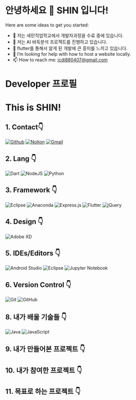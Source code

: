 
 

 안녕하세요 👋 SHIN 입니다! 
==============
<!--
**username/username** is a ✨ _special_ ✨ repository because its `README.md` (this file) appears on your GitHub profile.
-->

Here are some ideas to get you started:

- 🔭 저는 세민직업학교에서 개발자과정을 수료 중에 있습니다.
- 🌱 저는 AI 바둑분석 프로젝트를 진행하고 있습니다. 
- 👯 flutter를 통해서 알게 된 개발에 큰 흥미를 느끼고 있습니다.  
- 🤔 I’m looking for help with how to host a website locally.
- 📫 How to reach me: icdi880407@gmail.com

Developer 프로필
==============

# This is SHIN!

## 1. Contact👇 

[![Github](https://img.shields.io/badge/-Github-000?style=flat&logo=Github&logoColor=white)](https://github.com/youyoung00)
[![Notion](https://img.shields.io/badge/-Notion-blue?style=flat&logo=Linkedin&logoColor=white)](https://factual-akubra-49f.notion.site/SHIN-d3b13de8b23047bd869a7a737155a13d)
[![Gmail](https://img.shields.io/badge/-Gmail-c14438?style=flat&logo=Gmail&logoColor=white)](mailto:icdi880407@gmail.com)



## 2. Lang 👇

![Dart](https://img.shields.io/badge/dart-%230175C2.svg?style=for-the-badge&logo=dart&logoColor=white)
![NodeJS](https://img.shields.io/badge/node.js-6DA55F?style=for-the-badge&logo=node.js&logoColor=white)
![Python](https://img.shields.io/badge/python-3670A0?style=for-the-badge&logo=python&logoColor=ffdd54)


## 3. Framework 👇

![Eclipse](https://img.shields.io/badge/Eclipse-FE7A16.svg?style=for-the-badge&logo=Eclipse&logoColor=white)
![Anaconda](https://img.shields.io/badge/Anaconda-%2344A833.svg?style=for-the-badge&logo=anaconda&logoColor=white)
![Express.js](https://img.shields.io/badge/express.js-%23404d59.svg?style=for-the-badge&logo=express&logoColor=%2361DAFB)
![Flutter](https://img.shields.io/badge/Flutter-%2302569B.svg?style=for-the-badge&logo=Flutter&logoColor=white)
![jQuery](https://img.shields.io/badge/jquery-%230769AD.svg?style=for-the-badge&logo=jquery&logoColor=white)

## 4. Design 👇


![Adobe XD](https://img.shields.io/badge/Adobe%20XD-470137?style=for-the-badge&logo=Adobe%20XD&logoColor=#FF61F6)

## 5. IDEs/Editors 👇


![Android Studio](https://img.shields.io/badge/Android%20Studio-3DDC84.svg?style=for-the-badge&logo=android-studio&logoColor=white)
![Eclipse](https://img.shields.io/badge/Eclipse-FE7A16.svg?style=for-the-badge&logo=Eclipse&logoColor=white)
![Jupyter Notebook](https://img.shields.io/badge/jupyter-%23FA0F00.svg?style=for-the-badge&logo=jupyter&logoColor=white)

## 6. Version Control 👇


![Git](https://img.shields.io/badge/git-%23F05033.svg?style=for-the-badge&logo=git&logoColor=white)
![GitHub](https://img.shields.io/badge/github-%23121011.svg?style=for-the-badge&logo=github&logoColor=white)


## 8. 내가 배울 기술들 👇

![Java](https://img.shields.io/badge/java-%23ED8B00.svg?style=for-the-badge&logo=java&logoColor=white)
![JavaScript](https://img.shields.io/badge/javascript-%23323330.svg?style=for-the-badge&logo=javascript&logoColor=%23F7DF1E)

## 9. 내가 만들어본 프로젝트 👇


## 10. 내가 참여한 프로젝트 👇
## 11. 목표로 하는 프로젝트 👇